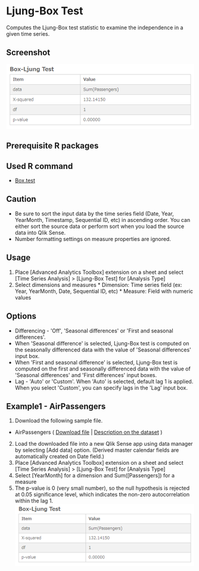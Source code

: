 # Ljung-Box Test
Computes the Ljung-Box test statistic to examine the independence in a given time series.

## Screenshot
![ljung-box test screenshot](./images/ljung_box_test_example1-1.png)

## Prerequisite R packages

## Used R command
 * [Box.test](https://www.rdocumentation.org/packages/stats/versions/3.4.0/topics/Box.test)

## Caution
 * Be sure to sort the input data by the time series field (Date, Year, YearMonth, Timestamp, Sequential ID, etc) in ascending order. You can either sort the source data or perform sort when you load the source data into Qlik Sense.
 * Number formatting settings on measure properties are ignored.

## Usage
  1. Place [Advanced Analytics Toolbox] extension on a sheet and select [Time Series Analysis] > [Ljung-Box Test] for [Analysis Type]
  2. Select dimensions and measures
    * Dimension: Time series field (ex: Year, YearMonth, Date, Sequential ID, etc)
    * Measure: Field with numeric values

## Options
* Differencing - 'Off', 'Seasonal differences' or 'First and seasonal differences'.
 * When 'Seasonal difference' is selected, Ljung-Box test is computed on the seasonally differenced data with the value of 'Seasonal differences' input box.
 * When 'First and seasonal difference' is selected, Ljung-Box test is computed on the first and seasonally differenced data with the value of 'Seasonal differences' and 'First differences' input boxes.
* Lag - 'Auto' or 'Custom'. When 'Auto' is selected, default lag 1 is applied. When you select 'Custom', you can specify lags in the 'Lag' input box.

## Example1 - AirPassengers
1. Download the following sample file.
  * AirPassengers ( [Download file](./data/AirPassengers.xlsx) | [Description on the dataset](https://stat.ethz.ch/R-manual/R-devel/library/datasets/html/AirPassengers.html) )  
2. Load the downloaded file into a new Qlik Sense app using data manager by selecting [Add data] option. (Derived master calendar fields are automatically created on Date field.)
3. Place [Advanced Analytics Toolbox] extension on a sheet and select [Time Series Analysis] > [Ljung-Box Test] for [Analysis Type]
4. Select [YearMonth] for a dimension and Sum([Passengers]) for a measure
5. The p-value is 0 (very small number), so the null hypothesis is rejected at 0.05 significance level, which indicates the non-zero autocorrelation within the lag 1.
![ljung example1](./images/ljung_box_test_example1-1.png)

